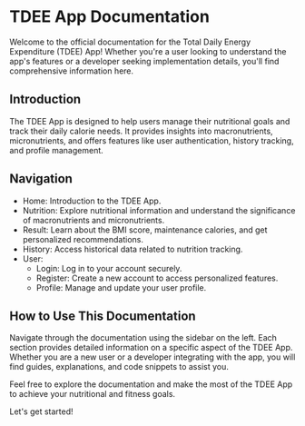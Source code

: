 # TDEE App Documentation
Welcome to the official documentation for the Total Daily Energy Expenditure (TDEE) App! Whether you're a user looking to understand the app's features or a developer seeking implementation details, you'll find comprehensive information here.

## Introduction
The TDEE App is designed to help users manage their nutritional goals and track their daily calorie needs. It provides insights into macronutrients, micronutrients, and offers features like user authentication, history tracking, and profile management.

## Navigation
- Home: Introduction to the TDEE App.
- Nutrition: Explore nutritional information and understand the significance of macronutrients and micronutrients.
- Result: Learn about the BMI score, maintenance calories, and get personalized recommendations.
- History: Access historical data related to nutrition tracking.
- User:
    - Login: Log in to your account securely.
    - Register: Create a new account to access personalized features.
    - Profile: Manage and update your user profile.
  
## How to Use This Documentation
Navigate through the documentation using the sidebar on the left. Each section provides detailed information on a specific aspect of the TDEE App. Whether you are a new user or a developer integrating with the app, you will find guides, explanations, and code snippets to assist you.

Feel free to explore the documentation and make the most of the TDEE App to achieve your nutritional and fitness goals.

Let's get started!
